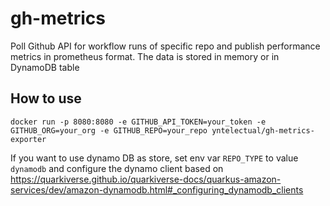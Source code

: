 # gh-metrics

Poll Github API for workflow runs of specific repo and publish performance metrics in prometheus format.
The data is stored in memory or in DynamoDB table

## How to use

`docker run -p 8080:8080 -e GITHUB_API_TOKEN=your_token -e GITHUB_ORG=your_org -e GITHUB_REPO=your_repo yntelectual/gh-metrics-exporter`

If you want to use dynamo DB as store, set env var `REPO_TYPE` to value `dynamodb` and configure the dynamo client based on https://quarkiverse.github.io/quarkiverse-docs/quarkus-amazon-services/dev/amazon-dynamodb.html#_configuring_dynamodb_clients